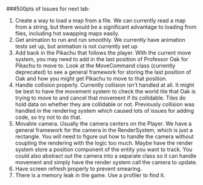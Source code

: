 ###500pts of Issues for next lab:

1. Create a way to load a map from a file. We can currently read a map from a string, but there would be a significant advantage to loading from files, including hot swapping maps easily.
2. Get animation to run and run smoothly. We currently have animation tests set up, but animation is not currently set up
3. Add back in the Pikachu that follows the player. With the current move system, you may need to add in the last position of Professor Oak for Pikachu to move to. Look at the MoveCommand class (currently deprecated) to see a general framework for storing the last position of Oak and how you might get Pikachu to move to that position.
4. Handle collision properly. Currently collision isn't handled at all. It might be best to have the movement system to check the world tile that Oak is trying to move to and cancel that movement if its collidable. Tiles do hold data on whether they are collidable or not. Previously collision was handled in the rendering system which caused lots of issues for adding code, so try not to do that.
5. Movable camera. Usually the camera centers on the Player. We have a general framework for the camera in the RenderSystem, which is just a rectangle. You will need to figure out how to handle the camera without coupling the rendering with the logic too much. Maybe have the render system store a position component of the entity you want to track. You could also abstract out the camera into a separate class so it can handle movement and simply have the render system call the camera to update.
6. Have screen refresh properly to prevent smearing.
7. There is a memory leak in the game. Use a profiler to find it. 